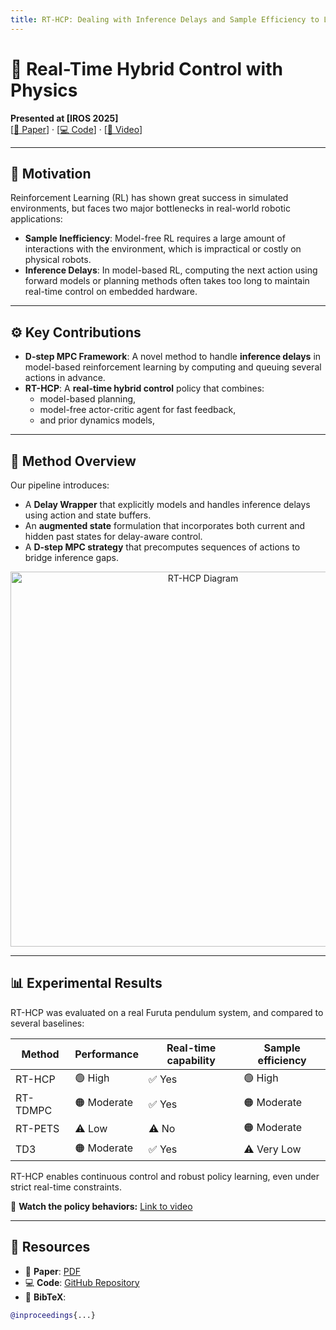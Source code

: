 ```yaml
---
title: RT-HCP: Dealing with Inference Delays and Sample Efficiency to Learn Directly on Robotic Platforms
---
```


# 🧠 Real-Time Hybrid Control with Physics

**Presented at [IROS 2025]**  
[[📄 Paper](https://drive.google.com/file/d/1o7KSa_mcdQYd44YF6MeNFWr5cQxrvxb7/view?usp=sharing)] · [[💻 Code](https://github.com/elasriz/RTHCP/)] · [[🎥 Video](https://youtu.be/Janb7beQVwk)]

---

##  🧠 Motivation


Reinforcement Learning (RL) has shown great success in simulated environments, but faces two major bottlenecks in real-world robotic applications:

- **Sample Inefficiency**: Model-free RL requires a large amount of interactions with the environment, which is impractical or costly on physical robots.
- **Inference Delays**: In model-based RL, computing the next action using forward models or planning methods often takes too long to maintain real-time control on embedded hardware.

---

## ⚙️ Key Contributions

- **D-step MPC Framework**: A novel method to handle **inference delays** in model-based reinforcement learning by computing and queuing several actions in advance.
- **RT-HCP**: A **real-time hybrid control** policy that combines:
  - model-based planning,
  - model-free actor-critic agent for fast feedback,
  - and prior dynamics models,

---

## 📐 Method Overview

Our pipeline introduces:
- A **Delay Wrapper** that explicitly models and handles inference delays using action and state buffers.
- An **augmented state** formulation that incorporates both current and hidden past states for delay-aware control.
- A **D-step MPC strategy** that precomputes sequences of actions to bridge inference gaps.

<p align="center">
  <img src="media/RTHCP_method.gif" alt="RT-HCP Diagram" width="600"/>
</p>

---

## 📊 Experimental Results

RT-HCP was evaluated on a real Furuta pendulum system, and compared to several baselines:

| Method     | Performance | Real-time capability | Sample efficiency| 
|------------|-------------|----------------------|------------------|
| RT-HCP     | 🟢 High     | ✅ Yes                | 🟢 High          |
| RT-TDMPC   | 🟠 Moderate | ✅ Yes                | 🟠 Moderate      |
| RT-PETS    | ⚠️ Low      | ⚠️ No                 | 🟠 Moderate      |
| TD3        | 🟠 Moderate | ✅ Yes                | ⚠️ Very Low      |

RT-HCP enables continuous control and robust policy learning, even under strict real-time constraints.

🎥 **Watch the policy behaviors:** [Link to video](#)

---

## 🔗 Resources

- 📄 **Paper**: [PDF](#)
- 💻 **Code**: [GitHub Repository](#)
- 📍 **BibTeX**:
```bibtex
@inproceedings{...}
